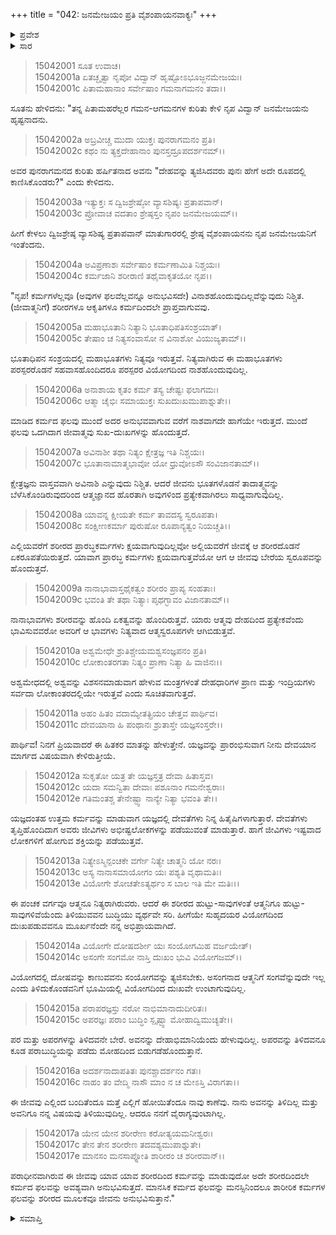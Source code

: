 +++
title = "042: ಜನಮೇಜಯಂ ಪ್ರತಿ ವೈಶಂಪಾಯನವಾಕ್ಯಃ"
+++

<details><summary>ಪ್ರವೇಶ</summary>


।।   ಓಂ ಓಂ ನಮೋ ನಾರಾಯಣಾಯ।।   ಶ್ರೀ ವೇದವ್ಯಾಸಾಯ ನಮಃ ।।

ಶ್ರೀ ಕೃಷ್ಣದ್ವೈಪಾಯನ ವೇದವ್ಯಾಸ ವಿರಚಿತ  

**ಶ್ರೀ ಮಹಾಭಾರತ**

**ಆಶ್ರಮವಾಸಿಕ ಪರ್ವ**

**ಪುತ್ರದರ್ಶನ ಪರ್ವ**

**ಅಧ್ಯಾಯ 42**


</details>

<details><summary>ಸಾರ</summary>

ಜನಮೇಜಯನ ಪ್ರಶ್ನೆಗೆ ವೈಶಂಪಾಯನನು ಉತ್ತರಿಸಿದುದು (1-17).


</details>

> 15042001 ಸೂತ ಉವಾಚ।  
15042001a ಏತಚ್ಛೃತ್ವಾ ನೃಪೋ ವಿದ್ವಾನ್ ಹೃಷ್ಟೋಽಭೂಜ್ಜನಮೇಜಯಃ।  
15042001c ಪಿತಾಮಹಾನಾಂ ಸರ್ವೇಷಾಂ ಗಮನಾಗಮನಂ ತದಾ।।

ಸೂತನು ಹೇಳಿದನು: "ತನ್ನ ಪಿತಾಮಹರೆಲ್ಲರ ಗಮನ-ಆಗಮನಗಳ ಕುರಿತು ಕೇಳಿ ನೃಪ ವಿದ್ವಾನ್ ಜನಮೇಜಯನು ಹೃಷ್ಟನಾದನು.

> 15042002a ಅಬ್ರವೀಚ್ಚ ಮುದಾ ಯುಕ್ತಃ ಪುನರಾಗಮನಂ ಪ್ರತಿ।  
15042002c ಕಥಂ ನು ತ್ಯಕ್ತದೇಹಾನಾಂ ಪುನಸ್ತದ್ರೂಪದರ್ಶನಮ್।।

ಅವರ ಪುನರಾಗಮನದ ಕುರಿತು ಹರ್ಷಿತನಾದ ಅವನು "ದೇಹವನ್ನು ತ್ಯಜಿಸಿದವರು ಪುನಃ ಹೇಗೆ ಅದೇ ರೂಪದಲ್ಲಿ ಕಾಣಿಸಿಕೊಂಡರು?" ಎಂದು ಕೇಳಿದನು.

> 15042003a ಇತ್ಯುಕ್ತಃ ಸ ದ್ವಿಜಶ್ರೇಷ್ಠೋ ವ್ಯಾಸಶಿಷ್ಯಃ ಪ್ರತಾಪವಾನ್।  
15042003c ಪ್ರೋವಾಚ ವದತಾಂ ಶ್ರೇಷ್ಠಸ್ತಂ ನೃಪಂ ಜನಮೇಜಯಮ್।।

ಹೀಗೆ ಕೇಳಲು ದ್ವಿಜಶ್ರೇಷ್ಠ ವ್ಯಾಸಶಿಷ್ಯ ಪ್ರತಾಪವಾನ್ ಮಾತುಗಾರರಲ್ಲಿ ಶ್ರೇಷ್ಠ ವೈಶಂಪಾಯನನು ನೃಪ ಜನಮೇಜಯನಿಗೆ ಇಂತೆಂದನು.

> 15042004a ಅವಿಪ್ರಣಾಶಃ ಸರ್ವೇಷಾಂ ಕರ್ಮಣಾಮಿತಿ ನಿಶ್ಚಯಃ।  
15042004c ಕರ್ಮಜಾನಿ ಶರೀರಾಣಿ ತಥೈವಾಕೃತಯೋ ನೃಪ।।

"ನೃಪ! ಕರ್ಮಗಳೆಲ್ಲವೂ (ಅವುಗಳ ಫಲವೆಲ್ಲವನ್ನೂ ಅನುಭವಿಸದೇ) ವಿನಾಶಹೊಂದುವುದಿಲ್ಲವೆನ್ನುವುದು ನಿಶ್ಚಿತ. (ಜೀವಾತ್ಮನಿಗೆ) ಶರೀರಗಳೂ ಆಕೃತಿಗಳೂ ಕರ್ಮದಿಂದಲೇ ಪ್ರಾಪ್ತವಾಗುವವು.

> 15042005a ಮಹಾಭೂತಾನಿ ನಿತ್ಯಾನಿ ಭೂತಾಧಿಪತಿಸಂಶ್ರಯಾತ್।  
15042005c ತೇಷಾಂ ಚ ನಿತ್ಯಸಂವಾಸೋ ನ ವಿನಾಶೋ ವಿಯುಜ್ಯತಾಮ್।।

ಭೂತಾಧಿಪನ ಸಂಶ್ರಯದಲ್ಲಿ ಮಹಾಭೂತಗಳು ನಿತ್ಯವೂ ಇರುತ್ತವೆ. ನಿತ್ಯವಾಗಿರುವ ಈ ಮಹಾಭೂತಗಳು ಪರಸ್ಪರರೊಡನೆ ಸಹವಾಸಹೊಂದಿದರೂ ಪರಸ್ಪರರ ವಿಯೋಗದಿಂದ ನಾಶಹೊಂದುವುದಿಲ್ಲ.

> 15042006a ಅನಾಶಾಯ ಕೃತಂ ಕರ್ಮ ತಸ್ಯ ಚೇಷ್ಟಃ ಫಲಾಗಮಃ।  
15042006c ಆತ್ಮಾ ಚೈಭಿಃ ಸಮಾಯುಕ್ತಃ ಸುಖದುಃಖಮುಪಾಶ್ನುತೇ।।

ಮಾಡಿದ ಕರ್ಮದ ಫಲವು ಮುಂದೆ ಅದರ ಅನುಭವವಾಗುವ ವರೆಗೆ ನಾಶವಾಗದೇ ಹಾಗೆಯೇ ಇರುತ್ತದೆ. ಮುಂದೆ ಫಲವು ಒದಗಿದಾಗ ಜೀವಾತ್ಮವು ಸುಖ-ದುಃಖಗಳನ್ನು ಹೊಂದುತ್ತದೆ.

> 15042007a ಅವಿನಾಶೀ ತಥಾ ನಿತ್ಯಂ ಕ್ಷೇತ್ರಜ್ಞ ಇತಿ ನಿಶ್ಚಯಃ।  
15042007c ಭೂತಾನಾಮಾತ್ಮಭಾವೋ ಯೋ ಧ್ರುವೋಽಸೌ ಸಂವಿಜಾನತಾಮ್।।

ಕ್ಷೇತ್ರಜ್ಞನು ವಾಸ್ತವವಾಗಿ ಅವಿನಾಶಿ ಎನ್ನುವುದು ನಿಶ್ಚಿತ. ಆದರೆ ಜೀವನು ಭೂತಗಳೊಡನೆ ತಾದಾತ್ಮ್ಯವನ್ನು ಬೆಳೆಸಿಕೊಂಡಿರುವುದರಿಂದ ಆತ್ಮಜ್ಞಾನದ ಹೊರತಾಗಿ ಅವುಗಳಿಂದ ಪ್ರತ್ಯೇಕವಾಗಿರಲು ಸಾಧ್ಯವಾಗುವುದಿಲ್ಲ.

> 15042008a ಯಾವನ್ನ ಕ್ಷೀಯತೇ ಕರ್ಮ ತಾವದಸ್ಯ ಸ್ವರೂಪತಾ।  
15042008c ಸಂಕ್ಷೀಣಕರ್ಮಾ ಪುರುಷೋ ರೂಪಾನ್ಯತ್ವಂ ನಿಯಚ್ಚತಿ।।

ಎಲ್ಲಿಯವರೆಗೆ ಶರೀರದ ಪ್ರಾರಬ್ಧಕರ್ಮಗಳು ಕ್ಷಯವಾಗುವುದಿಲ್ಲವೋ ಅಲ್ಲಿಯವರೆಗೆ ಜೀವಕ್ಕೆ ಆ ಶರೀರದೊಡನೆ ಏಕರೂಪತೆಯಿರುತ್ತದೆ. ಯಾವಾಗ ಪ್ರಾರಬ್ಧ ಕರ್ಮಗಳು ಕ್ಷಯವಾಗುತ್ತವೆಯೋ ಆಗ ಆ ಜೀವವು ಬೇರೆಯ ಸ್ವರೂಪವನ್ನು ಹೊಂದುತ್ತದೆ.

> 15042009a ನಾನಾಭಾವಾಸ್ತಥೈಕತ್ವಂ ಶರೀರಂ ಪ್ರಾಪ್ಯ ಸಂಹತಾಃ।  
15042009c ಭವಂತಿ ತೇ ತಥಾ ನಿತ್ಯಾಃ ಪೃಥಗ್ಭಾವಂ ವಿಜಾನತಾಮ್।।

ನಾನಾಭಾವಗಳು ಶರೀರವನ್ನು ಹೊಂದಿ ಏಕತ್ವವನ್ನು ಹೊಂದಿರುತ್ತವೆ. ಯಾರು ಆತ್ಮವು ದೇಹದಿಂದ ಪ್ರತ್ಯೇಕವೆಂದು ಭಾವಿಸುವವರೋ ಅವರಿಗೆ ಆ ಭಾವಗಳು ನಿತ್ಯವಾದ ಆತ್ಮಸ್ವರೂಪಗಳೇ ಆಗಿಬಿಡುತ್ತವೆ.

> 15042010a ಅಶ್ವಮೇಧೇ ಶ್ರುತಿಶ್ಚೇಯಮಶ್ವಸಂಜ್ಞಪನಂ ಪ್ರತಿ।  
15042010c ಲೋಕಾಂತರಗತಾ ನಿತ್ಯಂ ಪ್ರಾಣಾ ನಿತ್ಯಾ ಹಿ ವಾಜಿನಃ।।

ಅಶ್ವಮೇಧದಲ್ಲಿ ಅಶ್ವವನ್ನು ವಿಶಸನಮಾಡುವಾಗ ಹೇಳುವ ಮಂತ್ರಗಳಂತೆ ದೇಹಧಾರಿಗಳ ಪ್ರಾಣ ಮತ್ತು ಇಂದ್ರಿಯಗಳು ಸರ್ವದಾ ಲೋಕಾಂತರದಲ್ಲಿಯೇ ಇರುತ್ತವೆ ಎಂದು ಸೂಚಿತವಾಗುತ್ತದೆ.

> 15042011a ಅಹಂ ಹಿತಂ ವದಾಮ್ಯೇತತ್ಪ್ರಿಯಂ ಚೇತ್ತವ ಪಾರ್ಥಿವ।  
15042011c ದೇವಯಾನಾ ಹಿ ಪಂಥಾನಃ ಶ್ರುತಾಸ್ತೇ ಯಜ್ಞಸಂಸ್ತರೇ।।

ಪಾರ್ಥಿವ! ನಿನಗೆ ಪ್ರಿಯವಾದರೆ ಈ ಹಿತಕರ ಮಾತನ್ನು ಹೇಳುತ್ತೇನೆ. ಯಜ್ಞವನ್ನು ಪ್ರಾರಂಭಿಸುವಾಗ ನೀನು ದೇವಯಾನ ಮಾರ್ಗದ ವಿಷಯವಾಗಿ ಕೇಳಿರುತ್ತೀಯೆ.

> 15042012a ಸುಕೃತೋ ಯತ್ರ ತೇ ಯಜ್ಞಸ್ತತ್ರ ದೇವಾ ಹಿತಾಸ್ತವ।  
15042012c ಯದಾ ಸಮನ್ವಿತಾ ದೇವಾಃ ಪಶೂನಾಂ ಗಮನೇಶ್ವರಾಃ।  
15042012e ಗತಿಮಂತಶ್ಚ ತೇನೇಷ್ಟ್ವಾ ನಾನ್ಯೇ ನಿತ್ಯಾ ಭವಂತಿ ತೇ।।

ಯಜ್ಞದಂತಹ ಉತ್ತಮ ಕರ್ಮವನ್ನು ಮಾಡುವಾಗ ಯಜ್ಞದಲ್ಲಿ ದೇವತೆಗಳು ನಿನ್ನ ಹಿತೈಷಿಗಳಾಗುತ್ತಾರೆ. ದೇವತೆಗಳು ತೃಪ್ತಿಹೊಂದಿದಾಗ ಅವರು ಜೀವಿಗಳು ಅಭೀಷ್ಟಲೋಕಗಳನ್ನು ಪಡೆಯುವಂತೆ ಮಾಡುತ್ತಾರೆ. ಹಾಗೆ ಜೀವಿಗಳು ಇಷ್ಟವಾದ ಲೋಕಗಳಿಗೆ ಹೋಗುವ ಶಕ್ತಿಯನ್ನು ಪಡೆಯುತ್ತವೆ.

> 15042013a ನಿತ್ಯೇಽಸ್ಮಿನ್ಪಂಚಕೇ ವರ್ಗೇ ನಿತ್ಯೇ ಚಾತ್ಮನಿ ಯೋ ನರಃ।  
15042013c ಅಸ್ಯ ನಾನಾಸಮಾಯೋಗಂ ಯಃ ಪಶ್ಯತಿ ವೃಥಾಮತಿಃ।  
15042013e ವಿಯೋಗೇ ಶೋಚತೇಽತ್ಯರ್ಥಂ ಸ ಬಾಲ ಇತಿ ಮೇ ಮತಿಃ।।

ಈ ಪಂಚಕ ವರ್ಗವೂ ಆತ್ಮನೂ ನಿತ್ಯರಾಗಿರುವರು. ಆದರೆ ಈ ಶರೀರದ ಹುಟ್ಟು-ಸಾವುಗಳಂತೆ ಆತ್ಮನಿಗೂ ಹುಟ್ಟು-ಸಾವುಗಳಿವೆಯೆಂದು ತಿಳಿಯುವವನ ಬುದ್ಧಿಯು ವ್ಯರ್ಥವೇ ಸರಿ. ಹೀಗೆಯೇ ಸುಹೃದಯರ ವಿಯೋಗದಿಂದ ದುಃಖಪಡುವವನೂ ಮೂರ್ಖನೆಂದೇ ನನ್ನ ಅಭಿಪ್ರಾಯವಾಗಿದೆ.

> 15042014a ವಿಯೋಗೇ ದೋಷದರ್ಶೀ ಯಃ ಸಂಯೋಗಮಿಹ ವರ್ಜಯೇತ್।  
15042014c ಅಸಂಗೇ ಸಂಗಮೋ ನಾಸ್ತಿ ದುಃಖಂ ಭುವಿ ವಿಯೋಗಜಮ್।।

ವಿಯೋಗದಲ್ಲಿ ದೋಷವನ್ನು ಕಾಣುವವನು ಸಂಯೋಗವನ್ನು ತ್ಯಜಿಸಬೇಕು. ಅಸಂಗನಾದ ಆತ್ಮನಿಗೆ ಸಂಗವೆನ್ನುವುದೇ ಇಲ್ಲ ಎಂದು ತಿಳಿದುಕೊಂಡವನಿಗೆ ಭೂಮಿಯಲ್ಲಿ ವಿಯೋಗದಿಂದ ದುಃಖವೇ ಉಂಟಾಗುವುದಿಲ್ಲ.

> 15042015a ಪರಾಪರಜ್ಞಸ್ತು ನರೋ ನಾಭಿಮಾನಾದುದೀರಿತಃ।  
15042015c ಅಪರಜ್ಞಃ ಪರಾಂ ಬುದ್ಧಿಂ ಸ್ಪೃಷ್ಟ್ವಾ ಮೋಹಾದ್ವಿಮುಚ್ಯತೇ।।

ಪರ ಮತ್ತು ಅಪರಗಳನ್ನು ತಿಳಿದವನೇ ಬೇರೆ. ಅವನನ್ನು ದೇಹಾಭಿಮಾನಿಯೆಂದು ಹೇಳುವುದಿಲ್ಲ. ಅಪರವನ್ನು ತಿಳಿದವನೂ ಕೂಡ ಪರಾಬುದ್ಧಿಯನ್ನು ಪಡೆದು ಮೋಹದಿಂದ ಬಿಡುಗಡೆಹೊಂದುತ್ತಾನೆ.

> 15042016a ಅದರ್ಶನಾದಾಪತಿತಃ ಪುನಶ್ಚಾದರ್ಶನಂ ಗತಃ।  
15042016c ನಾಹಂ ತಂ ವೇದ್ಮಿ ನಾಸೌ ಮಾಂ ನ ಚ ಮೇಽಸ್ತಿ ವಿರಾಗತಾ।।

ಈ ಜೀವವು ಎಲ್ಲಿಂದ ಬಂದಿತೆಂದೂ ಮತ್ತೆ ಎಲ್ಲಿಗೆ ಹೋಯಿತೆಂದೂ ನಾವು ಕಾಣೆವು. ನಾನು ಅವನನ್ನು ತಿಳಿದಿಲ್ಲ ಮತ್ತು ಅವನಿಗೂ ನನ್ನ ವಿಷಯವು ತಿಳಿಯುವುದಿಲ್ಲ. ಆದರೂ ನನಗೆ ವೈರಾಗ್ಯವುಂಟಾಗಿಲ್ಲ.

> 15042017a ಯೇನ ಯೇನ ಶರೀರೇಣ ಕರೋತ್ಯಯಮನೀಶ್ವರಃ।  
15042017c ತೇನ ತೇನ ಶರೀರೇಣ ತದವಶ್ಯಮುಪಾಶ್ನುತೇ।  
15042017e ಮಾನಸಂ ಮನಸಾಪ್ನೋತಿ ಶಾರೀರಂ ಚ ಶರೀರವಾನ್।।

ಪರಾಧೀನವಾಗಿರುವ ಈ ಜೀವವು ಯಾವ ಯಾವ ಶರೀರದಿಂದ ಕರ್ಮವನ್ನು ಮಾಡುವುದೋ ಅದೇ ಶರೀರದಿಂದಲೇ ಕರ್ಮದ ಫಲವನ್ನು ಅವಶ್ಯವಾಗಿ ಅನುಭವಿಸುತ್ತದೆ. ಮಾನಸಿಕ ಕರ್ಮದ ಫಲವನ್ನು ಮನಸ್ಸಿನಿಂದಲೂ ಶಾರೀರಿಕ ಕರ್ಮಗಳ ಫಲವನ್ನು ಶರೀರದ ಮೂಲಕವೂ ಜೀವನು ಅನುಭವಿಸುತ್ತಾನೆ."



<details><summary>ಸಮಾಪ್ತಿ</summary>

ಇತಿ ಶ್ರೀಮಹಾಭಾರತೇ ಆಶ್ರಮವಾಸಿಕೇ ಪರ್ವಣಿ ಪುತ್ರದರ್ಶನಪರ್ವಣಿ ಜನಮೇಜಯಂ ಪ್ರತಿ ವೈಶಂಪಾಯನವಾಕ್ಯೇ ದ್ವಿಚತ್ವಾರಿಂಶೋಽಧ್ಯಾಯಃ।।  
ಇದು ಶ್ರೀಮಹಾಭಾರತದಲ್ಲಿ ಆಶ್ರಮವಾಸಿಕಪರ್ವದಲ್ಲಿ ಪುತ್ರದರ್ಶನಪರ್ವದಲ್ಲಿ ಜನಮೇಜಯಂ ಪ್ರತಿ ವೈಶಂಪಾಯನವಾಕ್ಯ ಎನ್ನುವ ನಲ್ವತ್ತೆರಡನೇ ಅಧ್ಯಾಯವು.

</details>
